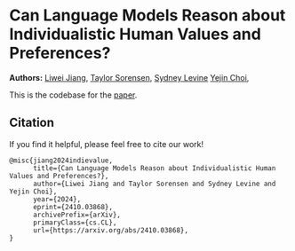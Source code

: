 # Can Language Models Reason about Individualistic Human Values and Preferences?

**Authors:**
[Liwei Jiang](https://liweijiang.me),
[Taylor Sorensen](https://tsor13.github.io),
[Sydney Levine](https://sites.google.com/site/sydneymlevine/)
[Yejin Choi](https://homes.cs.washington.edu/~yejin/),


This is the codebase for the [paper](https://arxiv.org/abs/2410.03868).


## Citation

If you find it helpful, please feel free to cite our work!
```
@misc{jiang2024indievalue,
      title={Can Language Models Reason about Individualistic Human Values and Preferences?}, 
      author={Liwei Jiang and Taylor Sorensen and Sydney Levine and Yejin Choi},
      year={2024},
      eprint={2410.03868},
      archivePrefix={arXiv},
      primaryClass={cs.CL},
      url={https://arxiv.org/abs/2410.03868}, 
}
```

